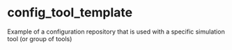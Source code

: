 # config_tool_template
Example of a configuration repository that is used with a specific simulation tool (or group of tools)
